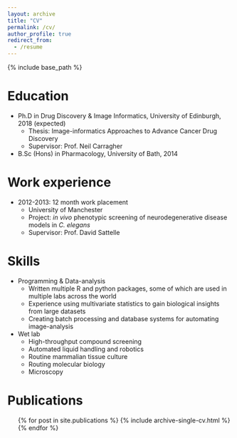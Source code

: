 ```yaml
---
layout: archive
title: "CV"
permalink: /cv/
author_profile: true
redirect_from:
  - /resume
---
```


{% include base_path %}

Education
======

* Ph.D in Drug Discovery & Image Informatics, University of Edinburgh, 2018 (expected)
  * Thesis: Image-informatics Approaches to Advance Cancer Drug Discovery
  * Supervisor: Prof. Neil Carragher
* B.Sc (Hons) in Pharmacology, University of Bath, 2014

Work experience
======

* 2012-2013: 12 month work placement
  * University of Manchester
  * Project: *in vivo* phenotypic screening of neurodegenerative disease models in *C. elegans*
  * Supervisor: Prof. David Sattelle
  
Skills
======

* Programming & Data-analysis
  * Written multiple R and python packages, some of which are used in multiple labs across the world
  * Experience using multivariate statistics to gain biological insights from large datasets
  * Creating batch processing and database systems for automating image-analysis
* Wet lab
  * High-throughput compound screening
  * Automated liquid handling and robotics
  * Routine mammalian tissue culture
  * Routing molecular biology
  * Microscopy

Publications
======

  <ul>{% for post in site.publications %}
    {% include archive-single-cv.html %}
  {% endfor %}</ul>
  
